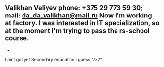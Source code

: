 Valikhan Veliyev
phone: +375 29 773 59 30; mail: da_da_valikhan@mail.ru
Now i'm working at factory. I was interested in IT specialization, so at the moment i'm trying to pass the rs-school course.
-
-
I aint got yet 
Secondary education 
i guess "A-2" 
